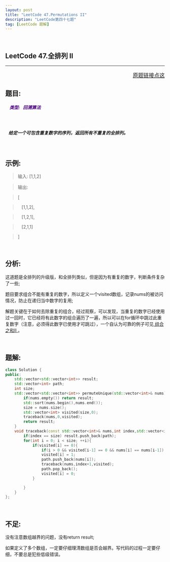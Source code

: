 ```yaml
---
layout: post
title: "LeetCode 47.Permutations II"
description: "LeetCode第四十七题"
tag: [LeetCode 题解]
---
```


<br />

**LeetCode 47.全排列 II**
---
---
<p style="text-align:right;font-size:120%">
<a href="https://leetcode-cn.com/problems/permutations-ii/description/" target="blank">
原题链接点这
</a>
</p>

## **题目:**

##### <b style=";color:Indigo">&nbsp;&nbsp;&nbsp; 类型: &nbsp; 回溯算法 </b>

<br />

##### &nbsp;&nbsp;&nbsp;给定一个可包含重复数字的序列，返回所有不重复的全排列。

<br />

## **示例:**

>输入: [1,1,2]

>输出:

>[
 
>&nbsp;&nbsp; [1,1,2],
 
>&nbsp;&nbsp; [1,2,1],
 
>&nbsp;&nbsp; [2,1,1]

>]

<br />

## **分析:**

这道题是全排列的升级版，和全排列类似，但是因为有重复的数字，判断条件复杂了一些;

题目要求组合不能有重复的数字，所以定义一个visited数组，记录nums的被访问情况，防止在递归当中数字的复用;

解题关键在于如何去除重复的组合，经过观察，可以发现，当重复的数字已经使用过一回时，它已经将有此数字的组合遍历了一遍，所以可以在for循环中跳过此重复数字（注意，必须得此数字已使用才可跳过），一个自认为可靠的例子可见<a href="/2018/08/LeetCode-40.Combination-Sum-II/" target="blank"> 组合之和II </a>。

<br />

## **题解:**

```C++
class Solution {
public:
    std::vector<std::vector<int>> result;
    std::vector<int> path;
    int size;
    std::vector<std::vector<int>> permuteUnique(std::vector<int>& nums) {
        if(nums.empty()) return result;
        std::sort(nums.begin(),nums.end());
        size = nums.size();
        std::vector<int> visited(size,0);
        traceback(nums,0,visited);
        return result;
    }
    void traceback(const std::vector<int>& nums,int index,std::vector<int> &visited){
        if(index == size) result.push_back(path);
        for(int i = 0; i < size; ++i){
            if(visited[i] == 0){
                if(i > 0 && visited[i-1] == 0 && nums[i] == nums[i-1]) {continue;}
                visited[i] = 1;
                path.push_back(nums[i]);
                traceback(nums,index+1,visited);
                path.pop_back();
                visited[i] = 0;
            }

        }
    }
};
```

<br />

## **不足:**

没有注意数组越界的问题，没有return result;

如果定义了多个数组，一定要仔细理清数组是否会越界。写代码的过程一定要仔细，不要总是犯些低级错误。









